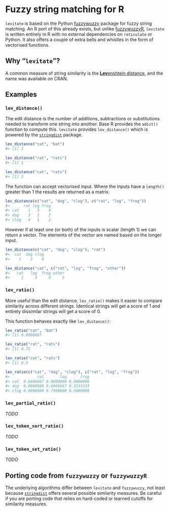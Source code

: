 
<!-- README.md is generated from README.Rmd. Please edit that file -->

# Fuzzy string matching for R

`levitate` is based on the Python
[fuzzywuzzy](https://github.com/seatgeek/fuzzywuzzy) package for fuzzy
string matching. An R port of this already exists, but unlike
[fuzzywuzzyR](https://github.com/mlampros/fuzzywuzzyR), `levitate` is
written entirely in R with no external dependencies on `reticulate` or
Python. It also offers a couple of extra bells and whistles in the form
of vectorised functions.

## Why “`levitate`”?

A common measure of string similarity is the [**Lev**enshtein
distance](https://en.wikipedia.org/wiki/Levenshtein_distance), and the
name was available on CRAN.

## Examples

### `lev_distance()`

The edit distance is the number of additions, subtractions or
substitutions needed to transform one string into another. Base R
provides the `adist()` function to compute this. `levitate` provides
`lev_distance()` which is powered by the
[`stringdist`](https://github.com/markvanderloo/stringdist) package.

``` r
lev_distance("cat", "bat")
#> [1] 1

lev_distance("rat", "rats")
#> [1] 1

lev_distance("cat", "rats")
#> [1] 2
```

The function can accept vectorised input. Where the inputs have a
`length()` greater than 1 the results are returned as a matrix.

``` r
lev_distance(c("cat", "dog", "clog"), c("rat", "log", "frog"))
#>      rat log frog
#> cat    1   3    4
#> dog    3   1    2
#> clog   4   1    2
```

However if at least one (or both) of the inputs is scalar (length 1) we
can return a vector. The elements of the vector are named based on the
longer input.

``` r
lev_distance(c("cat", "dog", "clog"), "rat")
#>  cat  dog clog 
#>    1    3    4

lev_distance("cat", c("rat", "log", "frog", "other"))
#>   rat   log  frog other 
#>     1     3     4     5
```

### `lev_ratio()`

More useful than the edit distance, `lev_ratio()` makes it easier to
compare similarity across different strings. Identical strings will get
a score of 1 and entirely dissimilar strings will get a score of 0.

This function behaves exactly like `lev_distance()`:

``` r
lev_ratio("cat", "bat")
#> [1] 0.6666667

lev_ratio("rat", "rats")
#> [1] 0.75

lev_ratio("cat", "rats")
#> [1] 0.5

lev_ratio(c("cat", "dog", "clog"), c("rat", "log", "frog"))
#>            rat       log      frog
#> cat  0.6666667 0.0000000 0.0000000
#> dog  0.0000000 0.6666667 0.3333333
#> clog 0.0000000 0.7500000 0.5000000
```

### `lev_partial_ratio()`

*TODO*

### `lev_token_sort_ratio()`

*TODO*

### `lev_token_set_ratio()`

*TODO*

## Porting code from `fuzzywuzzy` or `fuzzywuzzyR`

The underlying algorithms differ between `levitate` and `fuzzywuzzy`,
not least because
[`stringdist`](\(https://github.com/markvanderloo/stringdist\)) offers
several possible similarity measures. Be careful if you are porting code
that relies on hard-coded or learned cutoffs for similarity measures.
